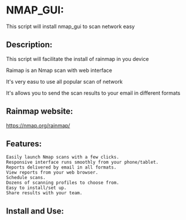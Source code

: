 # NMAP_GUI:
This script will install nmap_gui to scan network easy

## Description:
  This script will facilitate the install of rainmap in you device
  
  Raimap is an Nmap scan with web interface
  
  It's very easu to use all popular scan of network
  
  It's allows you to send the scan results to your email in different formats

## Rainmap website:
 https://nmap.org/rainmap/
 
## Features:
 
    Easily launch Nmap scans with a few clicks.
    Responsive interface runs smoothly from your phone/tablet.
    Reports delivered by email in all formats.
    View reports from your web browser.
    Schedule scans.
    Dozens of scanning profiles to choose from.
    Easy to install/set up.
    Share results with your team.
    
## Install and Use:

